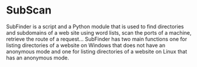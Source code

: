 # SubScan
SubFinder is a script and a Python module that is used to find directories and subdomains of a web site using word lists, scan the ports of a machine, retrieve the route of a request...  SubFinder has two main functions one for listing directories of a website on Windows that does not have an anonymous mode and one for listing directories of a website on Linux that has an anonymous mode.
